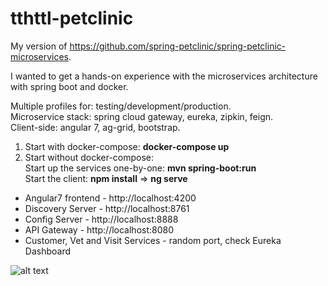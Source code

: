 # tthttl-petclinic
My version of https://github.com/spring-petclinic/spring-petclinic-microservices. 

I wanted to get a hands-on experience with the microservices architecture with spring boot and docker. 

Multiple profiles for: testing/development/production.  
Microservice stack: spring cloud gateway, eureka, zipkin, feign.  
Client-side: angular 7, ag-grid, bootstrap.

1. Start with docker-compose: **docker-compose up**
2. Start without docker-compose:  
Start up the services one-by-one: **mvn spring-boot:run**  
Start the client: **npm install** => **ng serve**  

- Angular7 frontend - http://localhost:4200
- Discovery Server - http://localhost:8761
- Config Server - http://localhost:8888
- API Gateway - http://localhost:8080
- Customer, Vet and Visit Services - random port, check Eureka Dashboard  

![alt text](https://github.com/spring-petclinic/spring-petclinic-microservices/blob/master/docs/microservices-architecture-diagram.jpg)  
